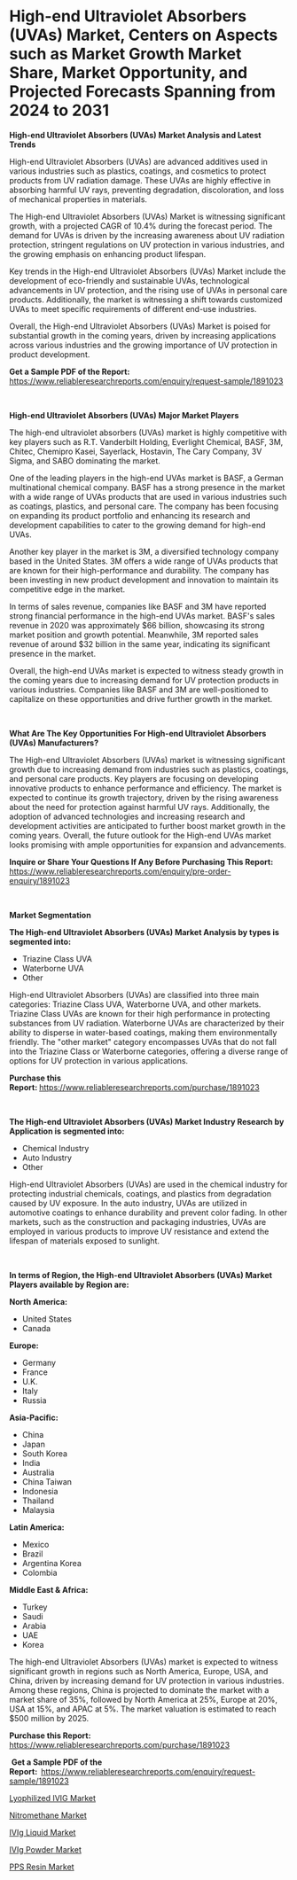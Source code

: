 <p><h1>High-end Ultraviolet Absorbers (UVAs) Market, Centers on Aspects such as Market Growth Market Share, Market Opportunity, and Projected Forecasts Spanning from 2024 to 2031</h1></p><p><strong>High-end Ultraviolet Absorbers (UVAs) Market Analysis and Latest Trends</strong></p>
<p><p>High-end Ultraviolet Absorbers (UVAs) are advanced additives used in various industries such as plastics, coatings, and cosmetics to protect products from UV radiation damage. These UVAs are highly effective in absorbing harmful UV rays, preventing degradation, discoloration, and loss of mechanical properties in materials.</p><p>The High-end Ultraviolet Absorbers (UVAs) Market is witnessing significant growth, with a projected CAGR of 10.4% during the forecast period. The demand for UVAs is driven by the increasing awareness about UV radiation protection, stringent regulations on UV protection in various industries, and the growing emphasis on enhancing product lifespan.</p><p>Key trends in the High-end Ultraviolet Absorbers (UVAs) Market include the development of eco-friendly and sustainable UVAs, technological advancements in UV protection, and the rising use of UVAs in personal care products. Additionally, the market is witnessing a shift towards customized UVAs to meet specific requirements of different end-use industries.</p><p>Overall, the High-end Ultraviolet Absorbers (UVAs) Market is poised for substantial growth in the coming years, driven by increasing applications across various industries and the growing importance of UV protection in product development.</p></p>
<p><strong>Get a Sample PDF of the Report:&nbsp;</strong> <a href="https://www.reliableresearchreports.com/enquiry/request-sample/1891023">https://www.reliableresearchreports.com/enquiry/request-sample/1891023</a></p>
<p>&nbsp;</p>
<p><strong>High-end Ultraviolet Absorbers (UVAs) Major Market Players</strong></p>
<p><p>The high-end ultraviolet absorbers (UVAs) market is highly competitive with key players such as R.T. Vanderbilt Holding, Everlight Chemical, BASF, 3M, Chitec, Chemipro Kasei, Sayerlack, Hostavin, The Cary Company, 3V Sigma, and SABO dominating the market.</p><p>One of the leading players in the high-end UVAs market is BASF, a German multinational chemical company. BASF has a strong presence in the market with a wide range of UVAs products that are used in various industries such as coatings, plastics, and personal care. The company has been focusing on expanding its product portfolio and enhancing its research and development capabilities to cater to the growing demand for high-end UVAs.</p><p>Another key player in the market is 3M, a diversified technology company based in the United States. 3M offers a wide range of UVAs products that are known for their high-performance and durability. The company has been investing in new product development and innovation to maintain its competitive edge in the market.</p><p>In terms of sales revenue, companies like BASF and 3M have reported strong financial performance in the high-end UVAs market. BASF's sales revenue in 2020 was approximately $66 billion, showcasing its strong market position and growth potential. Meanwhile, 3M reported sales revenue of around $32 billion in the same year, indicating its significant presence in the market.</p><p>Overall, the high-end UVAs market is expected to witness steady growth in the coming years due to increasing demand for UV protection products in various industries. Companies like BASF and 3M are well-positioned to capitalize on these opportunities and drive further growth in the market.</p></p>
<p>&nbsp;</p>
<p><strong>What Are The Key Opportunities For High-end Ultraviolet Absorbers (UVAs) Manufacturers?</strong></p>
<p><p>The High-end Ultraviolet Absorbers (UVAs) market is witnessing significant growth due to increasing demand from industries such as plastics, coatings, and personal care products. Key players are focusing on developing innovative products to enhance performance and efficiency. The market is expected to continue its growth trajectory, driven by the rising awareness about the need for protection against harmful UV rays. Additionally, the adoption of advanced technologies and increasing research and development activities are anticipated to further boost market growth in the coming years. Overall, the future outlook for the High-end UVAs market looks promising with ample opportunities for expansion and advancements.</p></p>
<p><strong>Inquire or Share Your Questions If Any Before Purchasing This Report:</strong> <a href="https://www.reliableresearchreports.com/enquiry/pre-order-enquiry/1891023">https://www.reliableresearchreports.com/enquiry/pre-order-enquiry/1891023</a></p>
<p>&nbsp;</p>
<p><strong>Market Segmentation</strong></p>
<p><strong>The High-end Ultraviolet Absorbers (UVAs) Market Analysis by types is segmented into:</strong></p>
<p><ul><li>Triazine Class UVA</li><li>Waterborne UVA</li><li>Other</li></ul></p>
<p><p>High-end Ultraviolet Absorbers (UVAs) are classified into three main categories: Triazine Class UVA, Waterborne UVA, and other markets. Triazine Class UVAs are known for their high performance in protecting substances from UV radiation. Waterborne UVAs are characterized by their ability to disperse in water-based coatings, making them environmentally friendly. The "other market" category encompasses UVAs that do not fall into the Triazine Class or Waterborne categories, offering a diverse range of options for UV protection in various applications.</p></p>
<p><strong>Purchase this Report:&nbsp;</strong><a href="https://www.reliableresearchreports.com/purchase/1891023">https://www.reliableresearchreports.com/purchase/1891023</a></p>
<p>&nbsp;</p>
<p><strong>The High-end Ultraviolet Absorbers (UVAs) Market Industry Research by Application is segmented into:</strong></p>
<p><ul><li>Chemical Industry</li><li>Auto Industry</li><li>Other</li></ul></p>
<p><p>High-end Ultraviolet Absorbers (UVAs) are used in the chemical industry for protecting industrial chemicals, coatings, and plastics from degradation caused by UV exposure. In the auto industry, UVAs are utilized in automotive coatings to enhance durability and prevent color fading. In other markets, such as the construction and packaging industries, UVAs are employed in various products to improve UV resistance and extend the lifespan of materials exposed to sunlight.</p></p>
<p>&nbsp;</p>
<p><strong>In terms of Region, the High-end Ultraviolet Absorbers (UVAs) Market Players available by Region are:</strong></p>
<p>
    <p> <strong> North America: </strong>
        <ul>
            <li>United States</li>
            <li>Canada</li>
        </ul>
        </p> 
    <p> <strong> Europe: </strong>
        <ul>
            <li>Germany</li>
            <li>France</li>
            <li>U.K.</li>
            <li>Italy</li>
            <li>Russia</li>
        </ul>
        </p> 
    <p> <strong> Asia-Pacific: </strong>
        <ul>
            <li>China</li>
            <li>Japan</li>
            <li>South Korea</li>
            <li>India</li>
            <li>Australia</li>
            <li>China Taiwan</li>
            <li>Indonesia</li>
            <li>Thailand</li>
            <li>Malaysia</li>
        </ul>
        </p> 
    <p> <strong> Latin America: </strong>
        <ul>
            <li>Mexico</li>
            <li>Brazil</li>
            <li>Argentina Korea</li>
            <li>Colombia</li>
        </ul>
        </p> 
    <p> <strong> Middle East & Africa: </strong>
        <ul>
            <li>Turkey</li>
            <li>Saudi</li>
            <li>Arabia</li>
            <li>UAE</li>
            <li>Korea</li>
        </ul>
    </p>
    </p>
<p><p>The high-end Ultraviolet Absorbers (UVAs) market is expected to witness significant growth in regions such as North America, Europe, USA, and China, driven by increasing demand for UV protection in various industries. Among these regions, China is projected to dominate the market with a market share of 35%, followed by North America at 25%, Europe at 20%, USA at 15%, and APAC at 5%. The market valuation is estimated to reach $500 million by 2025.</p></p>
<p><strong>Purchase this Report: </strong><a href="https://www.reliableresearchreports.com/purchase/1891023">https://www.reliableresearchreports.com/purchase/1891023</a></p>
<p>&nbsp;<strong>Get a Sample PDF of the Report:&nbsp;&nbsp;</strong><a href="https://www.reliableresearchreports.com/enquiry/request-sample/1891023">https://www.reliableresearchreports.com/enquiry/request-sample/1891023</a></p>
<p><strong></strong></p>
<p><p><a href="https://simplistic-meeting-7ee.notion.site/Lyophilized-IVIG-Market-Research-Report-Provides-thorough-Industry-Overview-which-offers-an-In-Dept-dd00a1631e174bb09b68b9cd10a9a09a">Lyophilized IVIG Market</a></p><p><a href="https://view.publitas.com/reportprime-1/nitromethane-market-research-report-provides-thorough-industry-overview-which-offers-an-in-depth-analysis-of-product-trends-and-new-market-divisions/">Nitromethane Market</a></p><p><a href="https://fuschia-pecorino-a6d.notion.site/IVIg-Liquid-Market-Analysis-Examines-its-Scope-on-Growth-Opportunities-and-Forecasted-Trends-Spanni-1f8ae85bb5bd4fb7be1b87a8304d16d8">IVIg Liquid Market</a></p><p><a href="https://five-trouble-98a.notion.site/IVIg-Powder-Market-Size-and-Growth-Market-Segmentation-Regional-and-Country-Breakdowns-and-Market-6c8afcdfe35d47cd8ccd5853910fa9f7">IVIg Powder Market</a></p><p><a href="https://view.publitas.com/reportprime-1/pps-resin-market-growth-market-trends-covid-19-impact-and-forecasts-for-period-from-2024-2031/">PPS Resin Market</a></p></p>